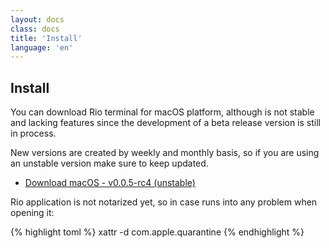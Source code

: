 ```yaml
---
layout: docs
class: docs
title: 'Install'
language: 'en'
---
```


## Install

You can download Rio terminal for macOS platform, although is not stable and lacking features since the development of a beta release version is still in process.

New versions are created by weekly and monthly basis, so if you are using an unstable version make sure to keep updated.

- [Download macOS - v0.0.5-rc4 (unstable)](https://github.com/raphamorim/rio/releases/download/v0.0.5-rc4/macos-rio.zip)

Rio application is not notarized yet, so in case runs into any problem when opening it:

{% highlight toml %}
xattr -d com.apple.quarantine <path-to-rio-app>
{% endhighlight %}

<!-- ## Building from the source -->

<!-- https://github.com/raphamorim/rio/releases -->